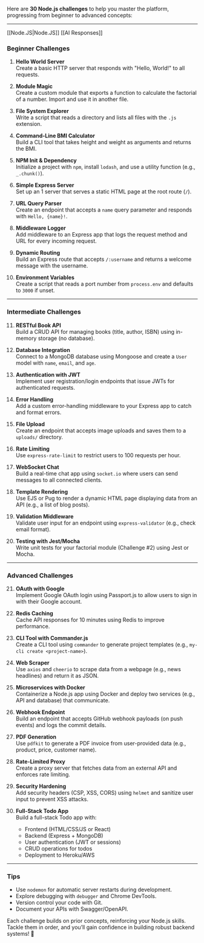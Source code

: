 Here are **30 Node.js challenges** to help you master the platform, progressing from beginner to advanced concepts:

---
[[Node.JS|Node.JS]] [[AI Responses]]
### **Beginner Challenges**
1. **Hello World Server**  
   Create a basic HTTP server that responds with "Hello, World!" to all requests.

2. **Module Magic**  
   Create a custom module that exports a function to calculate the factorial of a number. Import and use it in another file.

3. **File System Explorer**  
   Write a script that reads a directory and lists all files with the `.js` extension.

4. **Command-Line BMI Calculator**  
   Build a CLI tool that takes height and weight as arguments and returns the BMI.

5. **NPM Init & Dependency**  
   Initialize a project with `npm`, install `lodash`, and use a utility function (e.g., `_.chunk()`).

6. **Simple Express Server**  
   Set up an 1 server that serves a static HTML page at the root route (`/`).

7. **URL Query Parser**  
   Create an endpoint that accepts a `name` query parameter and responds with `Hello, {name}!`.

8. **Middleware Logger**  
   Add middleware to an Express app that logs the request method and URL for every incoming request.

9. **Dynamic Routing**  
   Build an Express route that accepts `/:username` and returns a welcome message with the username.

10. **Environment Variables**  
    Create a script that reads a port number from `process.env` and defaults to `3000` if unset.

---

### **Intermediate Challenges**
11. **RESTful Book API**  
    Build a CRUD API for managing books (title, author, ISBN) using in-memory storage (no database).

12. **Database Integration**  
    Connect to a MongoDB database using Mongoose and create a `User` model with `name`, `email`, and `age`.

13. **Authentication with JWT**  
    Implement user registration/login endpoints that issue JWTs for authenticated requests.

14. **Error Handling**  
    Add a custom error-handling middleware to your Express app to catch and format errors.

15. **File Upload**  
    Create an endpoint that accepts image uploads and saves them to a `uploads/` directory.

16. **Rate Limiting**  
    Use `express-rate-limit` to restrict users to 100 requests per hour.

17. **WebSocket Chat**  
    Build a real-time chat app using `socket.io` where users can send messages to all connected clients.

18. **Template Rendering**  
    Use EJS or Pug to render a dynamic HTML page displaying data from an API (e.g., a list of blog posts).

19. **Validation Middleware**  
    Validate user input for an endpoint using `express-validator` (e.g., check email format).

20. **Testing with Jest/Mocha**  
    Write unit tests for your factorial module (Challenge #2) using Jest or Mocha.

---

### **Advanced Challenges**
21. **OAuth with Google**  
    Implement Google OAuth login using Passport.js to allow users to sign in with their Google account.

22. **Redis Caching**  
    Cache API responses for 10 minutes using Redis to improve performance.

23. **CLI Tool with Commander.js**  
    Create a CLI tool using `commander` to generate project templates (e.g., `my-cli create <project-name>`).

24. **Web Scraper**  
    Use `axios` and `cheerio` to scrape data from a webpage (e.g., news headlines) and return it as JSON.

25. **Microservices with Docker**  
    Containerize a Node.js app using Docker and deploy two services (e.g., API and database) that communicate.

26. **Webhook Endpoint**  
    Build an endpoint that accepts GitHub webhook payloads (on push events) and logs the commit details.

27. **PDF Generation**  
    Use `pdfkit` to generate a PDF invoice from user-provided data (e.g., product, price, customer name).

28. **Rate-Limited Proxy**  
    Create a proxy server that fetches data from an external API and enforces rate limiting.

29. **Security Hardening**  
    Add security headers (CSP, XSS, CORS) using `helmet` and sanitize user input to prevent XSS attacks.

30. **Full-Stack Todo App**  
    Build a full-stack Todo app with:  
    - Frontend (HTML/CSS/JS or React)  
    - Backend (Express + MongoDB)  
    - User authentication (JWT or sessions)  
    - CRUD operations for todos  
    - Deployment to Heroku/AWS

---

### **Tips**
- Use `nodemon` for automatic server restarts during development.  
- Explore debugging with `debugger` and Chrome DevTools.  
- Version control your code with Git.  
- Document your APIs with Swagger/OpenAPI.  

Each challenge builds on prior concepts, reinforcing your Node.js skills. Tackle them in order, and you’ll gain confidence in building robust backend systems! 🚀